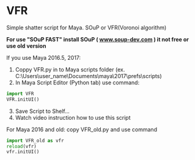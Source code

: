 # VFR
Simple shatter script for Maya. SOuP or VFR(Voronoi algorithm)

**For use "SOuP FAST" install SOuP ( www.soup-dev.com ) it not free or use old version**

If you use Maya 2016.5, 2017:

1. Coppy VFR.py in to Maya scripts folder (ex. C:\Users\user_name\Documents\maya\2017\prefs\scripts)
2. In Maya Script Editor (Python tab) use command:
```python
import VFR
VFR.initUI()
```

3. Save Script to Shelf...
4. Watch video instruction how to use this script


For Maya 2016 and old: 
copy VFR_old.py and use command
```python
import VFR_old as vfr
reload(vfr)
vfr.initUI()
```
